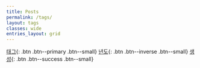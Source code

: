 ```yaml
---
title: Posts
permalink: /tags/
layout: tags
classes: wide
entries_layout: grid
---
```


[태그](../tags){: .btn .btn--primary .btn--small} [년도](../year){: .btn .btn--inverse .btn--small} [생성](https://github.com/{{site.repository}}/new/main/_posts){: .btn .btn--success .btn--small}
